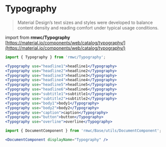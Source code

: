 # Typography

> Material Design’s text sizes and styles were developed to balance content density and reading comfort under typical usage conditions.

import from **rmwc/Typography**  
[https://material.io/components/web/catalog/typography/](https://material.io/components/web/catalog/typography/)

```jsx render
import { Typography } from 'rmwc/Typography';

<Typography use="headline1">headline1</Typography>
<Typography use="headline2">headline2</Typography>
<Typography use="headline3">headline3</Typography>
<Typography use="headline4">headline4</Typography>
<Typography use="headline5">headline5</Typography>
<Typography use="headline6">headline6</Typography>
<Typography use="subtitle1">subtitle1</Typography>
<Typography use="subtitle2">subtitle2</Typography>
<Typography use="body1">body1</Typography>
<Typography use="body2">body2</Typography>
<Typography use="caption">caption</Typography>
<Typography use="button">button</Typography>
<Typography use="overline">overline</Typography>
```

```jsx renderOnly
import { DocumentComponent } from 'rmwc/Base/utils/DocumentComponent';

<DocumentComponent displayName="Typography" />
```
